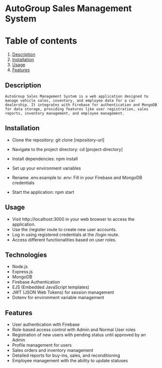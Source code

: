 # AutoGroup Sales Management System


# Table of contents
1. [Description](#description)
2. [Installation](#installation)
3. [Usage](#usage)
4. [Features](#features)


## Description
```
AutoGroup Sales Management System is a web application designed to manage vehicle sales, inventory, and employee data for a car dealership. It integrates with Firebase for authentication and MongoDB for data storage, providing features like user registration, sales reports, inventory management, and employee management.

```
## Installation
* Clone the repository: git clone [repository-url]
    
* Navigate to the project directory: cd [project-directory]

* Install dependencies: npm install

* Set up your environment variables
  
* Rename .env.example to .env: Fill in your Firebase and MongoDB credentials

* Start the application: npm start


## Usage
* Visit http://localhost:3000 in your web browser to access the application.
* Use the /register route to create new user accounts.
* Log in using registered credentials at the /login route.
* Access different functionalities based on user roles.


## Technologies
* Node.js
* Express.js
* MongoDB
* Firebase Authentication
* EJS (Embedded JavaScript templates)
* JWT (JSON Web Tokens) for session management
* Dotenv for environment variable management


## Features
* User authentication with Firebase
* Role-based access control with Admin and Normal User roles
* Registration of new users with pending status until approved by an Admin
* Profile management for users
* Sales orders and inventory management
* Detailed reports for buy-ins, sales, and reconditioning
* Employee management with the ability to update statuses
